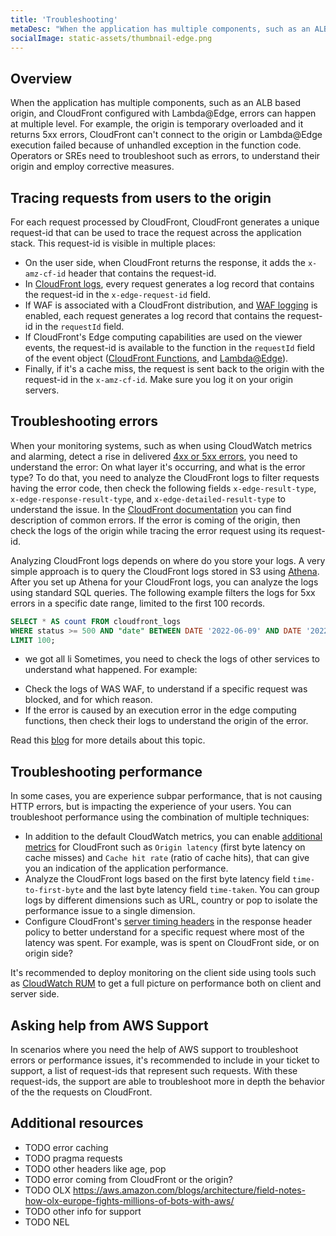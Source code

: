 ```yaml
---
title: 'Troubleshooting'
metaDesc: "When the application has multiple components, such as an ALB based origin, and CloudFront configured with Lambda@Edge, errors can happen at multiple level."
socialImage: static-assets/thumbnail-edge.png
---
```

## Overview
When the application has multiple components, such as an ALB based origin, and CloudFront configured with Lambda@Edge, errors can happen at multiple level. For example, the origin is temporary overloaded and it returns 5xx errors, CloudFront can't connect to the origin or Lambda@Edge execution failed because of unhandled exception in the function code. Operators or SREs need to troubleshoot such as errors, to understand their origin and employ corrective measures.

## Tracing requests from users to the origin
For each request processed by CloudFront, CloudFront generates a unique request-id that can be used to trace the request across the application stack. This request-id is visible in multiple places:
* On the user side, when CloudFront returns the response, it adds the `x-amz-cf-id` header that contains the request-id.
* In [CloudFront logs](https://docs.aws.amazon.com/AmazonCloudFront/latest/DeveloperGuide/logging.html), every request generates a log record that contains the request-id in the `x-edge-request-id` field.
* If WAF is associated with a CloudFront distribution, and [WAF logging](https://docs.aws.amazon.com/waf/latest/developerguide/logging.html) is enabled, each request generates a log record that contains the request-id in the `requestId` field.
* If CloudFront's Edge computing capabilities are used on the viewer events, the request-id is available to the function in the `requestId` field of the event object ([CloudFront Functions](https://docs.aws.amazon.com/AmazonCloudFront/latest/DeveloperGuide/functions-event-structure.html), and [Lambda@Edge](https://docs.aws.amazon.com/AmazonCloudFront/latest/DeveloperGuide/lambda-event-structure.html#example-viewer-request)).
* Finally, if it's a cache miss, the request is sent back to the origin with the request-id in the `x-amz-cf-id`. Make sure you log it on your origin servers.

## Troubleshooting errors
When your monitoring systems, such as when using CloudWatch metrics and alarming, detect a rise in delivered [4xx or 5xx errors](https://docs.aws.amazon.com/AmazonCloudFront/latest/DeveloperGuide/viewing-cloudfront-metrics.html#monitoring-console.distributions-additional:~:text=Error%20rate%20by%20status%20code), you need to understand the error: On what layer it's occurring, and what is the error type? To do that, you need to analyze the CloudFront logs to filter requests having the error code, then check the following fields `x-edge-result-type`, `x-edge-response-result-type`, and `x-edge-detailed-result-type` to understand the issue. In the [CloudFront documentation](https://docs.aws.amazon.com/AmazonCloudFront/latest/DeveloperGuide/troubleshooting-response-errors.html) you can find description of common errors. If the error is coming of the origin, then check the logs of the origin while tracing the error request using its request-id.

Analyzing CloudFront logs depends on where do you store your logs. A very simple approach is to query the CloudFront logs stored in S3 using [Athena](https://docs.aws.amazon.com/athena/latest/ug/cloudfront-logs.html). After you set up Athena for your CloudFront logs, you can analyze the logs using standard SQL queries. The following example filters the logs for 5xx errors in a specific date range, limited to the first 100 records.

``` sql
SELECT * AS count FROM cloudfront_logs
WHERE status >= 500 AND "date" BETWEEN DATE '2022-06-09' AND DATE '2022-06-10'
LIMIT 100;
```
+ we got all li
Sometimes, you need to check the logs of other services to understand what happened. For example:
* Check the logs of WAS WAF, to understand if a specific request was blocked, and for which reason.
* If the error is caused by an execution error in the edge computing functions, then check their logs to understand the origin of the error.

Read this [blog](https://aws.amazon.com/blogs/networking-and-content-delivery/four-steps-for-debugging-your-content-delivery-on-aws/) for more details about this topic.


## Troubleshooting performance
In some cases, you are experience subpar performance, that is not causing HTTP errors, but is impacting the experience of your users. You can troubleshoot performance using the combination of multiple techniques:
* In addition to the default CloudWatch metrics, you can enable [additional metrics](https://docs.aws.amazon.com/AmazonCloudFront/latest/DeveloperGuide/viewing-cloudfront-metrics.html#monitoring-console.distributions-additional) for CloudFront such as `Origin latency` (first byte latency on cache misses) and `Cache hit rate` (ratio of cache hits), that can give you an indication of the application performance. 
* Analyze the CloudFront logs based on the first byte latency field `time-to-first-byte` and the last byte latency field `time-taken`. You can group logs by different dimensions such as URL, country or pop to isolate the performance issue to a single dimension.
* Configure CloudFront's [server timing headers](https://docs.aws.amazon.com/AmazonCloudFront/latest/DeveloperGuide/understanding-response-headers-policies.html#server-timing-header) in the response header policy to better understand for a specific request where most of the latency was spent. For example, was is spent on CloudFront side, or on origin side?

It's recommended to deploy monitoring on the client side using tools such as [CloudWatch RUM](https://docs.aws.amazon.com/AmazonCloudWatch/latest/monitoring/CloudWatch-RUM.html) to get a full picture on performance both on client and server side.

## Asking help from AWS Support
In scenarios where you need the help of AWS support to troubleshoot errors or performance issues, it's recommended to include in your ticket to support, a list of request-ids that represent such requests. With these request-ids, the support are able to troubleshoot more in depth the behavior of the the requests on CloudFront.

## Additional resources
* TODO error caching
* TODO pragma requests
* TODO other headers like age, pop
* TODO error coming from CloudFront or the origin?
* TODO OLX https://aws.amazon.com/blogs/architecture/field-notes-how-olx-europe-fights-millions-of-bots-with-aws/
* TODO other info for support
* TODO NEL